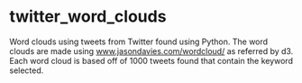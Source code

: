 twitter_word_clouds
===================
Word clouds using tweets from Twitter found using Python. The word clouds are made using www.jasondavies.com/wordcloud/ as referred by d3. Each word cloud is based off of 1000 tweets found that contain the keyword selected.
